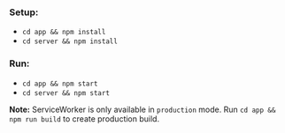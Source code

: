 
### Setup:
- ``cd app && npm install``
- ``cd server && npm install``

### Run:
- ``cd app && npm start``
- ``cd server && npm start``


**Note:** ServiceWorker is only available in ``production`` mode. Run ``cd app && npm run build`` to create production build.
